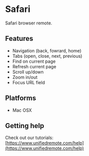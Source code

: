 # Safari
Safari browser remote.

## Features
*  Navigation (back, fowrard, home)
*  Tabs (open, close, next, previous)
*  Find on current page
*  Refresh current page
*  Scroll up/down
*  Zoom in/out
*  Focus URL field

## Platforms
* Mac OSX

## Getting help
Check out our tutorials: <br>
[https://www.unifiedremote.com/help](https://www.unifiedremote.com/help)
